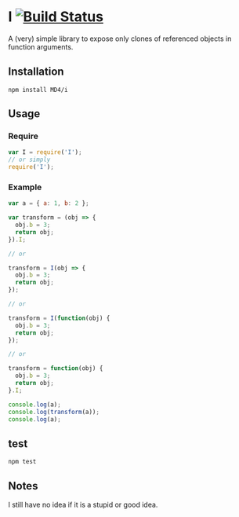 # I [![Build Status](https://travis-ci.org/MD4/I.svg?branch=master)](https://travis-ci.org/MD4/I)

A (very) simple library to expose only clones of referenced objects in function arguments.

## Installation

```npm install MD4/i```

## Usage

### Require

```javascript
var I = require('I');
// or simply
require('I');
```

### Example

```javascript
var a = { a: 1, b: 2 };

var transform = (obj => {
  obj.b = 3;
  return obj;
}).I;

// or

transform = I(obj => {
  obj.b = 3;
  return obj;
});

// or

transform = I(function(obj) {
  obj.b = 3;
  return obj;
});

// or

transform = function(obj) {
  obj.b = 3;
  return obj;
}.I;

console.log(a);
console.log(transform(a));
console.log(a);
```

## test
```npm test```

## Notes

I still have no idea if it is a stupid or good idea.
